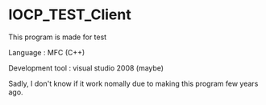 # IOCP_TEST_Client
This program is made for test

Language : MFC (C++)

Development tool : visual studio 2008 (maybe)

Sadly, I don't know if it work nomally due to making this program few years ago.
